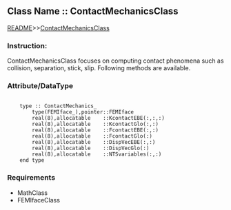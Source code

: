 ## Class Name :: ContactMechanicsClass

[README](README.md)>>[ContactMechanicsClass](Document/ContactMechanicsClass.md)
### Instruction:
ContactMechanicsClass focuses on computing contact phenomena such as collision, separation, stick, slip. Following methods are available.

### Attribute/DataType
```

    type :: ContactMechanics_
        type(FEMIface_),pointer::FEMIface
        real(8),allocatable    ::KcontactEBE(:,:,:)
        real(8),allocatable    ::KcontactGlo(:,:)
        real(8),allocatable    ::FcontactEBE(:,:)
        real(8),allocatable    ::FcontactGlo(:)
        real(8),allocatable    ::DispVecEBE(:,:)
        real(8),allocatable    ::DispVecGlo(:)
        real(8),allocatable    ::NTSvariables(:,:)
    end type
```

### Requirements

- MathClass
- FEMIfaceClass